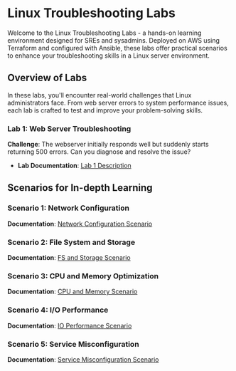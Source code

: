 # Linux Troubleshooting Labs

Welcome to the Linux Troubleshooting Labs - a hands-on learning environment designed for SREs and sysadmins. Deployed on AWS using Terraform and configured with Ansible, these labs offer practical scenarios to enhance your troubleshooting skills in a Linux server environment.

## Overview of Labs
In these labs, you'll encounter real-world challenges that Linux administrators face. From web server errors to system performance issues, each lab is crafted to test and improve your problem-solving skills.

### Lab 1: Web Server Troubleshooting
**Challenge**: The webserver initially responds well but suddenly starts returning 500 errors. Can you diagnose and resolve the issue?
- **Lab Documentation**: [Lab 1 Description](docs/lab01/lab01-description.md)

## Scenarios for In-depth Learning
### Scenario 1: Network Configuration
**Documentation**: [Network Configuration Scenario](docs/scenarios/scenario01-network-configuration.md)

### Scenario 2: File System and Storage
**Documentation**: [FS and Storage Scenario](docs/scenarios/scenario02-fs-and-storage.md)

### Scenario 3: CPU and Memory Optimization
**Documentation**: [CPU and Memory Scenario](docs/scenarios/scenario03-CPU-and-memory.md)

### Scenario 4: I/O Performance
**Documentation**: [IO Performance Scenario](docs/scenarios/scenario04-io-performance.md)

### Scenario 5: Service Misconfiguration
**Documentation**: [Service Misconfiguration Scenario](docs/scenarios/scenario05-service-misconfig.md)

